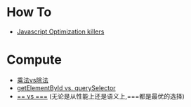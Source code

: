 # How To
- [Javascript Optimization killers](https://github.com/petkaantonov/bluebird/wiki/Optimization-killers)

# Compute
- [乘法vs除法](http://jsperf.com/multiply-vs-division)
- [getElementById vs. querySelector](https://jsperf.com/getelementbyid-vs-queryselector)
- [== vs ===](https://jsperf.com/triple-equals-vs-twice-equals) (无论是从性能上还是语义上,===都是最优的选择)
